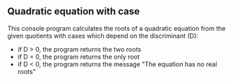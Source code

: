 ## Quadratic equation with case

This console program calculates the roots of a quadratic equation from the given quotients with cases which depend on the discriminant (D):
- if D > 0, the program returns the two roots
- if D = 0, the program returns the only root
- if D < 0, the program returns the message "The equation has no real roots"